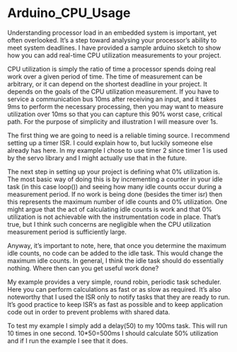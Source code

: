 Arduino_CPU_Usage
=================

Understanding processor load in an embedded system is important, yet often overlooked. It’s a step toward analysing your processor’s ability to meet system deadlines. I have provided a sample arduino sketch to show how you can add real-time CPU utilization measurements to your project. 

CPU utilization is simply the ratio of time a processor spends doing real work over a given period of time. The time of measurement can be arbitrary, or it can depend on the shortest deadline in your project. It depends on the goals of the CPU utilization measurement. If you have to service a communication bus 10ms after receiving an input, and it takes 9ms to perform the necessary processing, then you may want to measure utilization over 10ms so that you can capture this 90% worst case, critical path. For the purpose of simplicity and illustration I will measure over 1s. 

The first thing we are going to need is a reliable timing source. I recommend setting up a timer ISR. I could explain how to, but luckily someone else already has here. In my example I chose to use timer 2 since timer 1 is used by the servo library and I might actually use that in the future. 

The next step in setting up your project is defining what 0% utilization is. The most basic way of doing this is by incrementing a counter in your idle task (in this case loop()) and seeing how many idle counts occur during a measurement period. If no work is being done (besides the timer isr) then this represents the maximum number of idle counts and 0% utilization. One might argue that the act of calculating idle counts is work and that 0% utilization is not achievable with the instrumentation code in place. That’s true, but I think such concerns are negligible when the CPU utilization measurement period is sufficiently large.

Anyway, it’s important to note, here, that once you determine the maximum idle counts, no code can be added to the idle task. This would change the maximum idle counts. In general, I think the idle task should do essentially nothing. Where then can you get useful work done?

My example provides a very simple, round robin, periodic task scheduler. Here you can perform calculations as fast or as slow as required. It’s also noteworthy that I used the ISR only to notify tasks that they are ready to run. It’s good practice to keep ISR’s as fast as possible and to keep application code out in order to prevent problems with shared data. 
 
To test my example I simply add a delay(50) to my 100ms task. This will run 10 times in one second. 10*50=500ms I should calculate 50% utilization and if I run the example I see that it does.